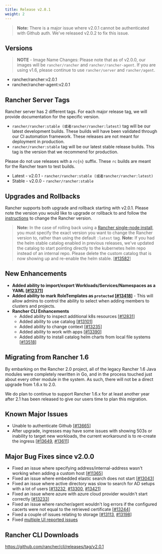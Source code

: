 ```yaml
---
title: Release v2.0.1
weight: 2
---
```


> **Note:** There is a major issue where v2.0.1 cannot be authenticated with Github auth. We've released v2.0.2 to fix this issue.

## Versions

> **NOTE** - Image Name Changes: Please note that as of v2.0.0, our images will be `rancher/rancher` and `rancher/rancher-agent`. If you are using v1.6, please continue to use `rancher/server` and `rancher/agent`.

- rancher/rancher:v2.0.1
- rancher/rancher-agent:v2.0.1

## Rancher Server Tags

Rancher server has 2 different tags. For each major release tag, we will provide documentation for the specific version.

- `rancher/rancher:stable (或者rancher/rancher:latest)` tag will be our latest development builds. These builds will have been validated through our CI automation framework. These releases are not meant for deployment in production.
- `rancher/rancher:stable` tag will be our latest stable release builds. This tag is the version that we recommend for production.

Please do not use releases with a `rc{n}` suffix. These `rc` builds are meant for the Rancher team to test builds.

- Latest - v2.0.1 - `rancher/rancher:stable (或者rancher/rancher:latest)`
- Stable - v2.0.0 - `rancher/rancher:stable`

## Upgrades and Rollbacks

Rancher supports both upgrade and rollback starting with v2.0.1.  Please note the version you would like to upgrade or rollback to and follow the [instructions](https://rancher.com/docs/rancher/v2.x/en/upgrades/) to change the Rancher version.

> **Note:** In the case of rolling back using a [Rancher single-node install](https://rancher.com/docs/rancher/v2.x/en/installation/single-node-install/), you must specify the exact version you want to change the Rancher version to, rather than using the default `:latest` tag.
> **Note:** If you had the helm stable catalog enabled in previous releases, we've updated the catalog to start pointing directly to the kubernetes helm repo instead of an internal repo. Please delete the custom catalog that is now showing up and re-enable the helm stable. [[#13582](https://github.com/rancher/rancher/issues/13582)]

## New Enhancements

- **Added ability to import/export Workloads/Services/Namespaces as a YAML [[#12371](https://github.com/rancher/rancher/issues/12371)]**
- **Added ability to mark RoleTemplates as `protected` [[#13418](https://github.com/rancher/rancher/issues/13418)]** - This will allow admins to control the ability to select when adding members to clusters and projects.
- **Rancher CLI Enhancements**
  - Added ability to inspect additional k8s resources [[#12831](https://github.com/rancher/rancher/issues/12831)]
  - Added ability to use catalog [[#13101](https://github.com/rancher/rancher/issues/13101)]
  - Added ability to change context [[#13235](https://github.com/rancher/rancher/issues/13235)]
  - Added ability to work with apps [[#13390](https://github.com/rancher/rancher/issues/13390)]
  - Added ability to install catalog helm charts from local file systems [[#13518](https://github.com/rancher/rancher/issues/13518)]

## Migrating from Rancher 1.6

By embarking on the Rancher 2.0 project, all of the legacy Rancher 1.6 Java modules were completely rewritten in Go, and in the process touched just about every other module in the system. As such, there will not be a direct upgrade  from 1.6.x to 2.0.

We do plan to continue to support Rancher 1.6.x for at least another year after 2.1 has been released to give our users time to plan this migration.

## Known Major Issues

- Unable to authenticate Github [[#13665](https://github.com/rancher/rancher/issues/13665)]
- After upgrade, ingresses may have some issues with showing 503s or inability to target new workloads, the current workaround is to re-create the ingress [[#13649](https://github.com/rancher/rancher/issues/13649), [#13611](https://github.com/rancher/rancher/issues/13611)]

## Major Bug Fixes since v2.0.0

- Fixed an issue where specifying address/internal-address wasn't working when adding a custom host [[#11365](https://github.com/rancher/rancher/issues/11365)]
- Fixed an issue where embedded elastic search does not start [[#13043](https://github.com/rancher/rancher/issues/13043)]
- Fixed an issue where active directory was slow to search for AD setups with a lot of users [[#13232](https://github.com/rancher/rancher/issues/13232), [#13300](https://github.com/rancher/rancher/issues/13300), [#13421](https://github.com/rancher/rancher/issues/13421)]
- Fixed an issue where azure with azure cloud provider wouldn't start correctly [[#13233](https://github.com/rancher/rancher/issues/13233)]
- Fixed an issue where rancher/agent wouldn't log errors if the configured cacerts were not equal to the retrieved certificate [[#13244](https://github.com/rancher/rancher/issues/13244)]
- Fixed a couple of issues relating to storage [[#13113](https://github.com/rancher/rancher/issues/13113), [#13198](https://github.com/rancher/rancher/issues/13198)]
- Fixed [multiple UI reported issues](https://github.com/rancher/rancher/issues?q=is%3Aissue+milestone%3Av2.0.1+is%3Aclosed+label%3Aarea%2Fui)

## Rancher CLI Downloads

https://github.com/rancher/cli/releases/tag/v2.0.1